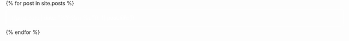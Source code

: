 <style>
.root-flex {
  position: absolute;
  left: 0;
  top: 0;
  width: 100%;
  height: 100%;
  display: flex;
  justify-content: center;
  alight-items: center;
}
.centered-flex {
  display: flex;
  flex-flow: column nowrap;
  width: 100%;
  max-width: 900px;
}
.centered-flex > * {
  margin: .5em 0;
  padding: 1em;
  border-radius: 7px;
  border: 1px solid #fff;
  cursor: pointer;
  text-decoration: none;
  display: grid;
  grid-template-columns: auto 1fr;
  grid-gap: .5em;
  color: #fff;
  text-shadow: none;
}
.centered-flex > *:hover {
  text-decoration: underline;
}
* {
  box-sizing: border-box;
}
</style>
<div class="root-flex">
<div class="centered-flex">
  {% for post in site.posts %}
  <a href="{{ post.url }}"><span>{{post.date | date: "%Y-%m-%d"}}</span><span>{{ post.title }}</span></a>
  {% endfor %}
</div>
</div>
